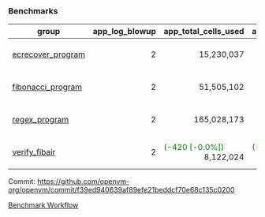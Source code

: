 ### Benchmarks
| group | app_log_blowup | app_total_cells_used | app_total_cycles | app_total_proof_time_ms | leaf_log_blowup | leaf_total_cells_used | leaf_total_cycles | leaf_total_proof_time_ms | max_segment_length | instance | alloc |
|---|---|---|---|---|---|---|---|---|---|---|---|
| [ ecrecover_program ](https://github.com/openvm-org/openvm/blob/benchmark-results/benchmarks-pr/1150/individual/ecrecover-f39ed940639af89efe21beddcf70e68c135c0200.md) | <div style='text-align: right'> 2 </div>  | <div style='text-align: right'> 15,230,037 </div>  | <div style='text-align: right'> 290,016 </div>  | <span style='color: red'>(+7.0 [+0.3%])</span><div style='text-align: right'> 2,381.0 </div>  | <div style='text-align: right'> - </div>  | <div style='text-align: right'> - </div>  | <div style='text-align: right'> - </div>  | <div style='text-align: right'> - </div>  | 1048476 | 64cpu-linux-arm64 | mimalloc |
| [ fibonacci_program ](https://github.com/openvm-org/openvm/blob/benchmark-results/benchmarks-pr/1150/individual/fibonacci-f39ed940639af89efe21beddcf70e68c135c0200.md) | <div style='text-align: right'> 2 </div>  | <div style='text-align: right'> 51,505,102 </div>  | <div style='text-align: right'> 1,500,137 </div>  | <span style='color: green'>(-43.0 [-0.8%])</span><div style='text-align: right'> 5,451.0 </div>  | <div style='text-align: right'> 2 </div>  | <span style='color: green'>(-33,990 [-0.0%])</span><div style='text-align: right'> 128,932,681 </div>  | <span style='color: green'>(-3,084 [-0.1%])</span><div style='text-align: right'> 3,170,290 </div>  | <span style='color: red'>(+529.0 [+4.0%])</span><div style='text-align: right'> 13,808.0 </div>  | 1048476 | 64cpu-linux-arm64 | mimalloc |
| [ regex_program ](https://github.com/openvm-org/openvm/blob/benchmark-results/benchmarks-pr/1150/individual/regex-f39ed940639af89efe21beddcf70e68c135c0200.md) | <div style='text-align: right'> 2 </div>  | <div style='text-align: right'> 165,028,173 </div>  | <div style='text-align: right'> 4,190,904 </div>  | <span style='color: red'>(+38.0 [+0.2%])</span><div style='text-align: right'> 15,903.0 </div>  | <div style='text-align: right'> 2 </div>  | <span style='color: red'>(+29,790 [+0.0%])</span><div style='text-align: right'> 291,411,452 </div>  | <span style='color: red'>(+2,734 [+0.0%])</span><div style='text-align: right'> 6,525,177 </div>  | <span style='color: red'>(+663.0 [+2.6%])</span><div style='text-align: right'> 26,534.0 </div>  | 1048476 | 64cpu-linux-arm64 | mimalloc |
| [ verify_fibair ](https://github.com/openvm-org/openvm/blob/benchmark-results/benchmarks-pr/1150/individual/verify_fibair-f39ed940639af89efe21beddcf70e68c135c0200.md) | <div style='text-align: right'> 2 </div>  | <span style='color: green'>(-420 [-0.0%])</span><div style='text-align: right'> 8,122,024 </div>  | <span style='color: green'>(-56 [-0.0%])</span><div style='text-align: right'> 195,372 </div>  | <span style='color: green'>(-12.0 [-0.8%])</span><div style='text-align: right'> 1,438.0 </div>  | <div style='text-align: right'> - </div>  | <div style='text-align: right'> - </div>  | <div style='text-align: right'> - </div>  | <div style='text-align: right'> - </div>  | 1048476 | 64cpu-linux-arm64 | mimalloc |


Commit: https://github.com/openvm-org/openvm/commit/f39ed940639af89efe21beddcf70e68c135c0200

[Benchmark Workflow](https://github.com/openvm-org/openvm/actions/runs/12563989666)
